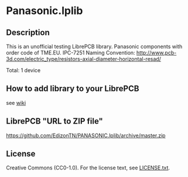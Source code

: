# Panasonic.lplib

## Description 
 This is an unofficial testing LibrePCB library.  Panasonic components with order code of TME.EU.
 IPC-7251 Naming Convention: http://www.pcb-3d.com/electric_type/resistors-axial-diameter-horizontal-resad/

Total: 1 device


## How to add library to your LibrePCB
see [wiki](../../wiki/)


## LibrePCB "URL to ZIP file"
https://github.com/EdizonTN/PANASONIC.lplib/archive/master.zip


## License

Creative Commons (CC0-1.0). For the license text, see [LICENSE.txt](LICENSE.txt).  